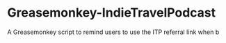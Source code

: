 Greasemonkey-IndieTravelPodcast
===============================

A Greasemonkey script to remind users to use the ITP referral link when b